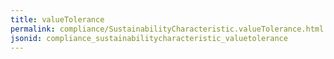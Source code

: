 ```yaml
---
title: valueTolerance
permalink: compliance/SustainabilityCharacteristic.valueTolerance.html
jsonid: compliance_sustainabilitycharacteristic_valuetolerance
---
```

